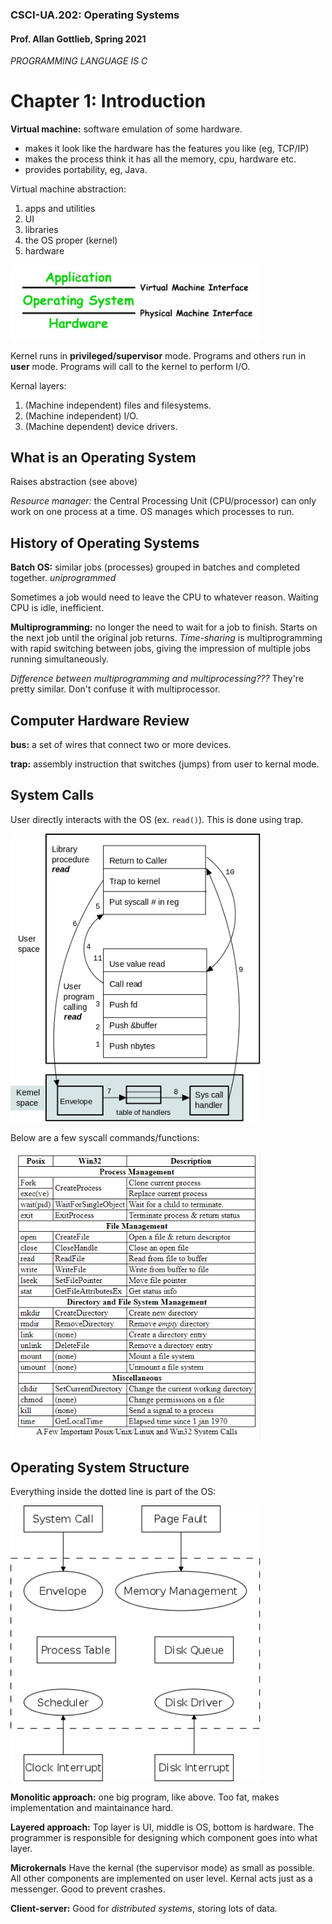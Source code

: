 ### CSCI-UA.202: Operating Systems

#### Prof. Allan Gottlieb, Spring 2021

*PROGRAMMING LANGUAGE IS C*

# Chapter 1: Introduction

__Virtual machine:__ software emulation of some hardware. 
- makes it look like the hardware has the features you like (eg, TCP/IP)
- makes the process think it has all the memory, cpu, hardware etc. 
- provides portability, eg, Java.

Virtual machine abstraction:

1. apps and utilities
2. UI
3. libraries
4. the OS proper (kernel)
5. hardware

<img src="../pictures/virtual-machine.png" width="400">

Kernel runs in __privileged/supervisor__ mode. Programs and others run in __user__ mode. Programs will call to the kernel to perform I/O.

Kernal layers:
1. (Machine independent) files and filesystems.
2. (Machine independent) I/O.
3. (Machine dependent) device drivers.

## What is an Operating System

Raises abstraction (see above)

*Resource manager:* the Central Processing Unit (CPU/processor) can only work on one process at a time. OS manages which processes to run.

## History of Operating Systems

__Batch OS:__ similar jobs (processes) grouped in batches and completed together. *uniprogrammed*

Sometimes a job would need to leave the CPU to whatever reason. Waiting CPU is idle, inefficient.

__Multiprogramming:__ no longer the need to wait for a job to finish. Starts on the next job until the original job returns. *Time-sharing* is multiprogramming with rapid switching between jobs, giving the impression of multiple jobs running simultaneously.

*Difference between multiprogramming and multiprocessing???* They're pretty similar. Don't confuse it with multiprocessor.

## Computer Hardware Review
<!-- elaborate? -->

__bus:__ a set of wires that connect two or more devices.

__trap:__ assembly instruction that switches (jumps) from user to kernal mode.

## System Calls

User directly interacts with the OS (ex. `read()`). This is done using trap.

<img src="../pictures/syscall.png" width="400">

Below are a few syscall commands/functions:

<img src="../pictures/syscalls-list.PNG" width="400">

## Operating System Structure

Everything inside the dotted line is part of the OS:

<img src="../pictures/os-components.png" width="400">

__Monolitic approach:__ one big program, like above. Too fat, makes implementation and maintainance hard.

__Layered approach:__ Top layer is UI, middle is OS, bottom is hardware. The programmer is responsible for designing which component goes into what layer.

__Microkernals__ Have the kernal (the supervisor mode) as small as possible. All other components are implemented on user level. Kernal acts just as a messenger. Good to prevent crashes.

__Client-server:__ Good for *distributed systems*, storing lots of data. 